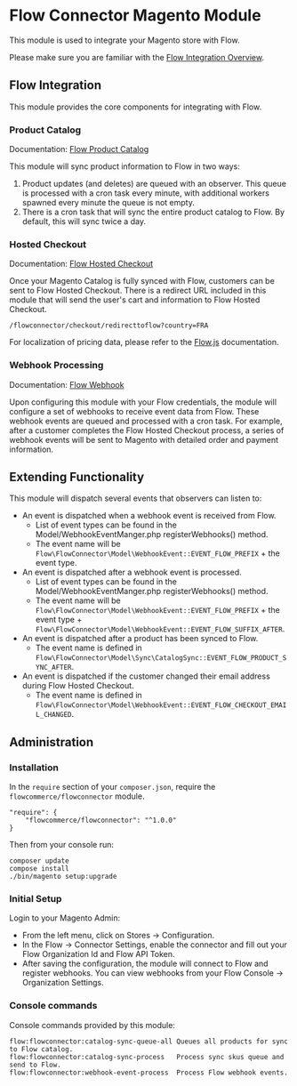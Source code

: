 # Flow Connector Magento Module

This module is used to integrate your Magento store with Flow.

Please make sure you are familiar with the [Flow Integration Overview](https://docs.flow.io/integration-overview).

## Flow Integration

This module provides the core components for integrating with Flow.

### Product Catalog

Documentation: [Flow Product Catalog](https://docs.flow.io/integration-overview#product-catalog)

This module will sync product information to Flow in two ways:

1. Product updates (and deletes) are queued with an observer. This queue is processed with a cron task every minute, with additional workers spawned every minute the queue is not empty.
2. There is a cron task that will sync the entire product catalog to Flow. By default, this will sync twice a day.

### Hosted Checkout

Documentation: [Flow Hosted Checkout](https://docs.flow.io/checkout/checkout)

Once your Magento Catalog is fully synced with Flow, customers can be sent to Flow Hosted Checkout. There is a redirect URL included in this module that will send the user's cart and information to Flow Hosted Checkout.

```
/flowconnector/checkout/redirecttoflow?country=FRA
```

For localization of pricing data, please refer to the [Flow.js](https://docs.flow.io/shopify/flow-js) documentation.

### Webhook Processing

Documentation: [Flow Webhook](https://docs.flow.io/module/webhook)

Upon configuring this module with your Flow credentials, the module will configure a set of webhooks to receive event data from Flow. These webhook events are queued and processed with a cron task. For example, after a customer completes the Flow Hosted Checkout process, a series of webhook events will be sent to Magento with detailed order and payment information.

## Extending Functionality

This module will dispatch several events that observers can listen to:

- An event is dispatched when a webhook event is received from Flow.
  - List of event types can be found in the Model/WebhookEventManger.php registerWebhooks() method.
  - The event name will be `Flow\FlowConnector\Model\WebhookEvent::EVENT_FLOW_PREFIX` + the event type.
- An event is dispatched after a webhook event is processed.
  - List of event types can be found in the Model/WebhookEventManger.php registerWebhooks() method.
  - The event name will be `Flow\FlowConnector\Model\WebhookEvent::EVENT_FLOW_PREFIX` + the event type + `Flow\FlowConnector\Model\WebhookEvent::EVENT_FLOW_SUFFIX_AFTER`.
- An event is dispatched after a product has been synced to Flow.
  - The event name is defined in `Flow\FlowConnector\Model\Sync\CatalogSync::EVENT_FLOW_PRODUCT_SYNC_AFTER`.
- An event is dispatched if the customer changed their email address during Flow Hosted Checkout.
  - The event name is defined in `Flow\FlowConnector\Model\WebhookEvent::EVENT_FLOW_CHECKOUT_EMAIL_CHANGED`.

## Administration

### Installation

In the `require` section of your `composer.json`, require the `flowcommerce/flowconnector` module.

```
"require": {
    "flowcommerce/flowconnector": "^1.0.0"
}
```

Then from your console run:

```
composer update
compose install
./bin/magento setup:upgrade
```

### Initial Setup

Login to your Magento Admin:
- From the left menu, click on Stores -> Configuration.
- In the Flow -> Connector Settings, enable the connector and fill out your Flow Organization Id and Flow API Token.
- After saving the configuration, the module will connect to Flow and register webhooks. You can view webhooks from your Flow Console -> Organization Settings.

### Console commands

Console commands provided by this module:

```
flow:flowconnector:catalog-sync-queue-all Queues all products for sync to Flow catalog.
flow:flowconnector:catalog-sync-process   Process sync skus queue and send to Flow.
flow:flowconnector:webhook-event-process  Process Flow webhook events.
```
